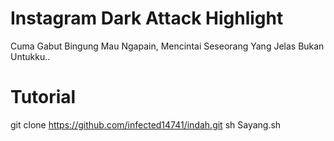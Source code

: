 # Instagram Dark Attack Highlight
Cuma Gabut Bingung Mau Ngapain, Mencintai Seseorang Yang Jelas 
Bukan Untukku..

# Tutorial
git clone https://github.com/infected14741/indah.git
sh Sayang.sh

